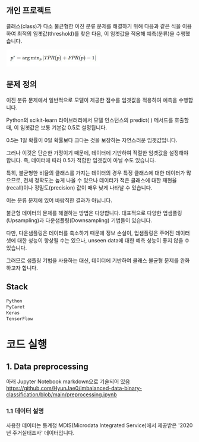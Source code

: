 ## 개인 프로젝트
클래스(class)가 다소 불균형한 이진 분류 문제를 해결하기 위해 다음과 같은 식을 이용하여 최적의 임곗값(threshold)를 찾은 다음, 이 임곗값을 적용해 예측(분류)을 수행했습니다.

<img src="./img/optimal_threshold.JPG" width="50%" height="50%">

## 문제 정의
이진 분류 문제에서 일반적으로 모델이 제공한 점수를 임곗값을 적용하여 예측을 수행합니다. 

Python의 scikit-learn 라이브러리에서 모델 인스턴스의 predict( ) 메서드를 호출할 때, 이 임곗값은 보통 기본값 0.5로 설정됩니다.

0.5는 1일 확률이 0일 확률보다 크다는 것을 보장하는 자연스러운 임곗값입니다.

그러나 이것은 단순한 가정이기 때문에, 데이터에 기반하여 적절한 임곗값을 설정해야 합니다. 즉, 데이터에 따라 0.5가 적합한 임곗값이 아닐 수도 있습니다.

특히, 불균형한 비율의 클래스를 가지는 데이터의 경우 특정 클래스에 대한 데이터가 많으므로, 전체 정확도는 높게 나올 수 있으나 데이터가 적은 클래스에 대한 재현율(recall)이나 정밀도(precision) 값이 매우 낮게 나타날 수 있습니다. 

이는 분류  문제에 있어 바람직한 결과가 아닙니다.

불균형 데이터의 문제를 해결하는 방법은 다양합니다. 대표적으로 다양한 업샘플링(Upsampling)과 다운샘플링(Downsampling) 기법들이 있습니다. 

다만, 다운샘플링은 데이터를 축소하기 때문에 정보 손실이, 업샘플링은 주어진 데이터 셋에 대한 성능이 향상될 수는 있으나, unseen data에 대한 예측 성능이 좋지 않을 수 있습니다. 

그러므로 샘플링 기법을 사용하는 대신, 데이터에 기반하여 클래스 불균형 문제를 완화하고자 합니다.

## Stack
```
Python
PyCaret
Keras  
TensorFlow  
```

# 코드 실행
## 1. Data preprocessing
아래 Jupyter Notebook markdown으로 기술되어 있음
https://github.com/HyunJae0/imbalanced-data-binary-classification/blob/main/preprocessing.ipynb

### 1.1 데이터 설명
사용한 데이터는 통계청 MDIS(Microdata Integrated Service)에서 제공받은 '2020년 주거실태조사' 데이터입니다.
